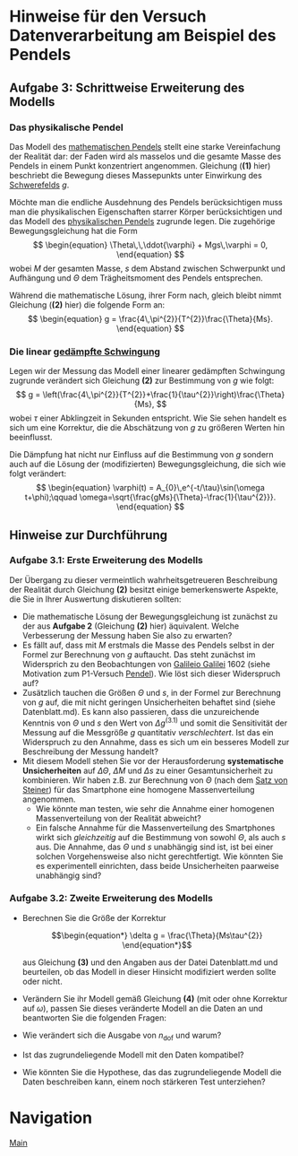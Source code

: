 # Hinweise für den Versuch Datenverarbeitung am Beispiel des Pendels

## Aufgabe 3: Schrittweise Erweiterung des Modells

### Das physikalische Pendel

Das Modell des [mathematischen Pendels](https://de.wikipedia.org/wiki/Mathematisches_Pendel) stellt eine starke Vereinfachung der Realität dar: der Faden wird als masselos und die gesamte Masse des Pendels in einem Punkt konzentriert angenommen. Gleichung (**(1)** hier) beschriebt die Bewegung dieses Massepunkts unter Einwirkung des [Schwerefelds](https://de.wikipedia.org/wiki/Schwerefeld) $g$. 

Möchte man die endliche Ausdehnung des Pendels berücksichtigen muss man die physikalischen Eigenschaften starrer Körper berücksichtigen und das Modell des [physikalischen Pendels](https://de.wikipedia.org/wiki/Physikalisches_Pendel) zugrunde legen. Die zugehörige Bewegungsgleichung hat die Form 
$$
\begin{equation}
\Theta\,\,\ddot{\varphi} + Mgs\,\varphi = 0,
\end{equation}
$$
wobei $M$ der gesamten Masse, $s$ dem Abstand zwischen Schwerpunkt und Aufhängung und $\Theta$ dem Trägheitsmoment des Pendels entsprechen.

Während die mathematische Lösung, ihrer Form nach, gleich bleibt nimmt Gleichung (**(2)** hier) die folgende Form an:
$$
\begin{equation}
g = \frac{4\,\pi^{2}}{T^{2}}\frac{\Theta}{Ms}.
\end{equation}
$$
### Die linear [gedämpfte Schwingung](https://de.wikipedia.org/wiki/Schwingung#Linear_ged%C3%A4mpfte_Schwingung)

Legen wir der Messung das Modell einer linearer gedämpften Schwingung zugrunde verändert sich Gleichung **(2)** zur Bestimmung von $g$ wie folgt: 
$$
g = \left(\frac{4\,\pi^{2}}{T^{2}}+\frac{1}{\tau^{2}}\right)\frac{\Theta}{Ms},
$$
wobei $\tau$ einer Abklingzeit in Sekunden entspricht. Wie Sie sehen handelt es sich um eine Korrektur, die die Abschätzung von $g$ zu größeren Werten hin beeinflusst.  

Die Dämpfung hat nicht nur Einfluss auf die Bestimmung von $g$ sondern auch auf die Lösung der (modifizierten) Bewegungsgleichung, die sich wie folgt verändert:
$$
\begin{equation}
\varphi(t) = A_{0}\,e^{-t/\tau}\sin(\omega t+\phi);\qquad
\omega=\sqrt{\frac{gMs}{\Theta}-\frac{1}{\tau^{2}}}.
\end{equation}
$$

## Hinweise zur Durchführung

### Aufgabe 3.1: Erste Erweiterung des Modells

Der Übergang zu dieser vermeintlich wahrheitsgetreueren Beschreibung der Realität durch Gleichung **(2)** besitzt einige bemerkenswerte Aspekte, die Sie in Ihrer Auswertung diskutieren sollten: 

- Die mathematische Lösung der Bewegungsgleichung ist zunächst zu der aus **Aufgabe 2** (Gleichung **(2)** hier) äquivalent. Welche Verbesserung der Messung haben Sie also zu erwarten?
- Es fällt auf, dass mit $M$ erstmals die Masse des Pendels selbst in der Formel zur Berechnung von $g$ auftaucht. Das steht zunächst im Widersprich zu den Beobachtungen von [Galileio Galilei](https://de.wikipedia.org/wiki/Galileo_Galilei) 1602 (siehe Motivation zum P1-Versuch [Pendel](https://gitlab.kit.edu/kit/etp-lehre/p1-praktikum/students/-/tree/main/Pendel)). Wie löst sich dieser Widerspruch auf? 
- Zusätzlich tauchen die Größen $\Theta$ und $s$, in der Formel zur Berechnung von $g$ auf, die mit nicht geringen Unsicherheiten behaftet sind (siehe Datenblatt.md). Es kann also passieren, dass die unzureichende Kenntnis von $\Theta$ und $s$ den Wert von $\Delta g^{(3.1)}$ und somit die Sensitivität der Messung auf die Messgröße $g$ quantitativ *verschlechtert*. Ist das ein Widerspruch zu den Annahme, dass es sich um ein besseres Modell zur Beschreibung der Messung handelt?
- Mit diesem Modell stehen Sie vor der Herausforderung **systematische Unsicherheiten** auf $\Delta\Theta$, $\Delta M$ und $\Delta s$ zu einer Gesamtunsicherheit zu kombinieren. Wir haben z.B. zur Berechnung von $\Theta$ (nach dem [Satz von Steiner](https://de.wikipedia.org/wiki/Steinerscher_Satz)) für das Smartphone eine homogene Massenverteilung angenommen.
  - Wie könnte man testen, wie sehr die Annahme einer homogenen Massenverteilung von der Realität abweicht? 
  - Ein falsche Annahme für die Massenverteilung des Smartphones wirkt sich *gleichzeitig* auf die Bestimmung von sowohl $\Theta$, als auch $s$ aus. Die Annahme, das $\Theta$ und $s$ unabhängig sind ist, ist bei einer solchen Vorgehensweise also nicht gerechtfertigt. Wie könnten Sie es experimentell einrichten, dass beide Unsicherheiten paarweise unabhängig sind? 

### Aufgabe 3.2: Zweite Erweiterung des Modells

- Berechnen Sie die Größe der Korrektur 

  ```math
  \begin{equation*}
  \delta g = \frac{\Theta}{Ms\tau^{2}}
  \end{equation*}
  ```

  aus Gleichung **(3)** und den Angaben aus der Datei Datenblatt.md und beurteilen, ob das Modell in dieser Hinsicht modifiziert werden sollte oder nicht. 

- Verändern Sie ihr Modell gemäß Gleichung **(4)** (mit oder ohne Korrektur auf $\omega$), passen Sie dieses veränderte Modell an die Daten an und beantworten Sie die folgenden Fragen: 

- Wie verändert sich die Ausgabe von $n_{\mathrm{dof}}$ und warum?

- Ist das zugrundeliegende Modell mit den Daten kompatibel? 

- Wie könnten Sie die Hypothese, das das zugrundeliegende Modell die Daten beschreiben kann, einem noch stärkeren Test unterziehen?

# Navigation

[Main](https://gitlab.kit.edu/kit/etp-lehre/p1-praktikum/students/-/tree/main/Vorversuch)

